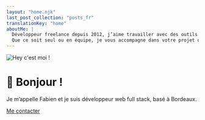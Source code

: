 ```yaml
---
layout: "home.njk"
last_post_collection: "posts_fr"
translationKey: "home"
aboutMe: |
  Développeur freelance depuis 2012, j’aime travailler avec des outils et des technologies modernes.
  Que ce soit seul ou en équipe, je vous accompagne dans votre projet d’application ou de site web, en respectant des normes qui vous assurent un code solide, évolutif et maintenable.
---
```

![Hey c'est moi !](/img/me-250x250.jpg)

# 👋 Bonjour !

Je m’appelle Fabien et je suis développeur web full stack, basé à Bordeaux.

<a class="cta cta-big cta-home" href="/fr/#contact">Me contacter</a>
